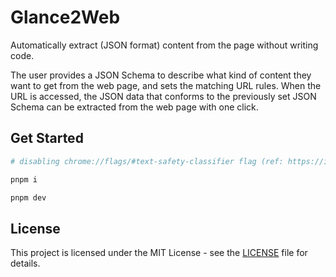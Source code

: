 # Glance2Web
Automatically extract (JSON format) content from the page without writing code.

The user provides a JSON Schema to describe what kind of content they want to get from the web page, and sets the matching URL rules. When the URL is accessed, the JSON data that conforms to the previously set JSON Schema can be extracted from the web page with one click.

## Get Started

```bash
# disabling chrome://flags/#text-safety-classifier flag (ref: https://issues.chromium.org/issues/379429927)

pnpm i

pnpm dev
```

## License

This project is licensed under the MIT License - see the [LICENSE](LICENSE) file for details.
